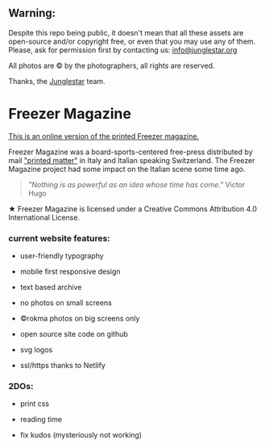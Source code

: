 ## Warning:

Despite this repo being public, it doesn't mean that all these assets are open-source and/or copyright free, or even that you may use any of them. Please, ask for permission first by contacting us: info@junglestar.org  

All photos are © by the photographers, all rights are reserved.  

Thanks, the [Junglestar](http://junglestar.org) team.


#  Freezer Magazine
[This is an online version of the printed Freezer magazine.](https://freezer.junglestar.org)

Freezer Magazine was a board-sports-centered free-press distributed by mail ["printed matter"](https://en.wikipedia.org/wiki/Printed_matter) in Italy and Italian speaking Switzerland.
The Freezer Magazine project had some impact on the Italian scene some time ago.

>_"Nothing is as powerful as an idea whose time has come."_ Victor Hugo

★ Freezer Magazine is licensed under a Creative Commons Attribution 4.0 International License.


### current website features:

- user-friendly typography

- mobile first responsive design

- text based archive

- no photos on small screens

- ©rokma photos on big screens only

- open source site code on github

- svg logos

- ssl/https thanks to Netlify

### 2DOs:

- print css

- reading time

- fix kudos (mysteriously not working)
